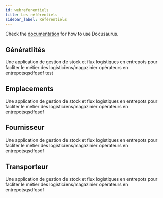 ```yaml
---
id: webreferentiels
title: Les référentiels
sidebar_label: Référentiels
---
```


Check the [documentation](https://docusaurus.io) for how to use Docusaurus.

## Génératlités

Une application de gestion de stock et flux logistiques en entrepots pour facliter le métier des logisticiens/magazinier opérateurs en entrepotsqsdfqsdf
test 
## Emplacements

Une application de gestion de stock et flux logistiques en entrepots pour facliter le métier des logisticiens/magazinier opérateurs en entrepotsqsdfqsdf

## Fournisseur

Une application de gestion de stock et flux logistiques en entrepots pour facliter le métier des logisticiens/magazinier opérateurs en entrepotsqsdfqsdf

## Transporteur

Une application de gestion de stock et flux logistiques en entrepots pour facliter le métier des logisticiens/magazinier opérateurs en entrepotsqsdfqsdf

